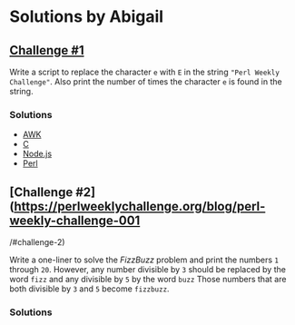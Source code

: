 # Solutions by Abigail

## [Challenge #1](https://perlweeklychallenge.org/blog/perl-weekly-challenge-001/#challenge-1)

Write a script to replace the character `e` with `E` in the string
`"Perl Weekly Challenge"`. Also print the number of times the character
`e` is found in the string.

### Solutions
* [AWK](awk/ch-1.awk)
* [C](c/ch-1.c)
* [Node.js](node/ch-1.js)
* [Perl](perl/ch-1.pl)


## [Challenge #2](https://perlweeklychallenge.org/blog/perl-weekly-challenge-001
/#challenge-2)

Write a one-liner to solve the *FizzBuzz* problem and print the
numbers `1` through `20`. However, any number divisible by `3` should
be replaced by the word `fizz` and any divisible by `5` by the word
`buzz` Those numbers that are both divisible by `3` and `5` become
`fizzbuzz`.

### Solutions
